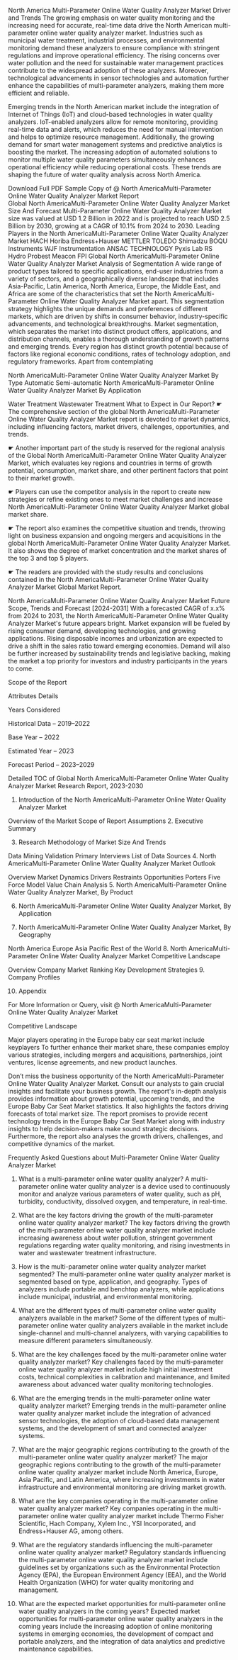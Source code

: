 North America Multi-Parameter Online Water Quality Analyzer Market Driver and Trends
The growing emphasis on water quality monitoring and the increasing need for accurate, real-time data drive the North American multi-parameter online water quality analyzer market. Industries such as municipal water treatment, industrial processes, and environmental monitoring demand these analyzers to ensure compliance with stringent regulations and improve operational efficiency. The rising concerns over water pollution and the need for sustainable water management practices contribute to the widespread adoption of these analyzers. Moreover, technological advancements in sensor technologies and automation further enhance the capabilities of multi-parameter analyzers, making them more efficient and reliable.

Emerging trends in the North American market include the integration of Internet of Things (IoT) and cloud-based technologies in water quality analyzers. IoT-enabled analyzers allow for remote monitoring, providing real-time data and alerts, which reduces the need for manual intervention and helps to optimize resource management. Additionally, the growing demand for smart water management systems and predictive analytics is boosting the market. The increasing adoption of automated solutions to monitor multiple water quality parameters simultaneously enhances operational efficiency while reducing operational costs. These trends are shaping the future of water quality analysis across North America.

Download Full PDF Sample Copy of @ North AmericaMulti-Parameter Online Water Quality Analyzer Market Report  
Global North AmericaMulti-Parameter Online Water Quality Analyzer Market Size And Forecast
Multi-Parameter Online Water Quality Analyzer Market size was valued at USD 1.2 Billion in 2022 and is projected to reach USD 2.5 Billion by 2030, growing at a CAGR of 10.1% from 2024 to 2030.
Leading Players in the North AmericaMulti-Parameter Online Water Quality Analyzer Market
HACH
Horiba
Endress+Hauser
METTLER TOLEDO
Shimadzu
BOQU Instruments
WJF Instrumentation
ANSAC TECHNOLOGY
Pyxis Lab
RS Hydro
Probest
Meacon
FPI
Global North AmericaMulti-Parameter Online Water Quality Analyzer Market Analysis of Segmentation
A wide range of product types tailored to specific applications, end-user industries from a variety of sectors, and a geographically diverse landscape that includes Asia-Pacific, Latin America, North America, Europe, the Middle East, and Africa are some of the characteristics that set the North AmericaMulti-Parameter Online Water Quality Analyzer Market apart. This segmentation strategy highlights the unique demands and preferences of different markets, which are driven by shifts in consumer behavior, industry-specific advancements, and technological breakthroughs. Market segmentation, which separates the market into distinct product offers, applications, and distribution channels, enables a thorough understanding of growth patterns and emerging trends. Every region has distinct growth potential because of factors like regional economic conditions, rates of technology adoption, and regulatory frameworks. Apart from contemplating

North AmericaMulti-Parameter Online Water Quality Analyzer Market By Type
Automatic
Semi-automatic
North AmericaMulti-Parameter Online Water Quality Analyzer Market By Application

Water Treatment
Wastewater Treatment
What to Expect in Our Report?
☛ The comprehensive section of the global North AmericaMulti-Parameter Online Water Quality Analyzer Market report is devoted to market dynamics, including influencing factors, market drivers, challenges, opportunities, and trends.

☛ Another important part of the study is reserved for the regional analysis of the Global North AmericaMulti-Parameter Online Water Quality Analyzer Market, which evaluates key regions and countries in terms of growth potential, consumption, market share, and other pertinent factors that point to their market growth.

☛ Players can use the competitor analysis in the report to create new strategies or refine existing ones to meet market challenges and increase North AmericaMulti-Parameter Online Water Quality Analyzer Market global market share.

☛ The report also examines the competitive situation and trends, throwing light on business expansion and ongoing mergers and acquisitions in the global North AmericaMulti-Parameter Online Water Quality Analyzer Market. It also shows the degree of market concentration and the market shares of the top 3 and top 5 players.

☛ The readers are provided with the study results and conclusions contained in the North AmericaMulti-Parameter Online Water Quality Analyzer Market Global Market Report.

North AmericaMulti-Parameter Online Water Quality Analyzer Market Future Scope, Trends and Forecast [2024-2031]
With a forecasted CAGR of x.x% from 2024 to 2031, the North AmericaMulti-Parameter Online Water Quality Analyzer Market's future appears bright. Market expansion will be fueled by rising consumer demand, developing technologies, and growing applications. Rising disposable incomes and urbanization are expected to drive a shift in the sales ratio toward emerging economies. Demand will also be further increased by sustainability trends and legislative backing, making the market a top priority for investors and industry participants in the years to come.

Scope of the Report

Attributes Details

Years Considered

Historical Data – 2019–2022

Base Year – 2022

Estimated Year – 2023

Forecast Period – 2023–2029

Detailed TOC of Global North AmericaMulti-Parameter Online Water Quality Analyzer Market Research Report, 2023-2030
1. Introduction of the North AmericaMulti-Parameter Online Water Quality Analyzer Market

Overview of the Market
Scope of Report
Assumptions
2. Executive Summary

3. Research Methodology of Market Size And Trends

Data Mining
Validation
Primary Interviews
List of Data Sources
4. North AmericaMulti-Parameter Online Water Quality Analyzer Market Outlook

Overview
Market Dynamics
Drivers
Restraints
Opportunities
Porters Five Force Model
Value Chain Analysis
5. North AmericaMulti-Parameter Online Water Quality Analyzer Market, By Product

6. North AmericaMulti-Parameter Online Water Quality Analyzer Market, By Application

7. North AmericaMulti-Parameter Online Water Quality Analyzer Market, By Geography

North America
Europe
Asia Pacific
Rest of the World
8. North AmericaMulti-Parameter Online Water Quality Analyzer Market Competitive Landscape

Overview
Company Market Ranking
Key Development Strategies
9. Company Profiles

10. Appendix

For More Information or Query, visit @ North AmericaMulti-Parameter Online Water Quality Analyzer Market

Competitive Landscape

Major players operating in the Europe baby car seat market include keyplayers To further enhance their market share, these companies employ various strategies, including mergers and acquisitions, partnerships, joint ventures, license agreements, and new product launches.

Don’t miss the business opportunity of the North AmericaMulti-Parameter Online Water Quality Analyzer Market. Consult our analysts to gain crucial insights and facilitate your business growth.
The report's in-depth analysis provides information about growth potential, upcoming trends, and the Europe Baby Car Seat Market statistics. It also highlights the factors driving forecasts of total market size. The report promises to provide recent technology trends in the Europe Baby Car Seat Market along with industry insights to help decision-makers make sound strategic decisions. Furthermore, the report also analyses the growth drivers, challenges, and competitive dynamics of the market.

Frequently Asked Questions about Multi-Parameter Online Water Quality Analyzer Market
1. What is a multi-parameter online water quality analyzer?
A multi-parameter online water quality analyzer is a device used to continuously monitor and analyze various parameters of water quality, such as pH, turbidity, conductivity, dissolved oxygen, and temperature, in real-time.

2. What are the key factors driving the growth of the multi-parameter online water quality analyzer market?
The key factors driving the growth of the multi-parameter online water quality analyzer market include increasing awareness about water pollution, stringent government regulations regarding water quality monitoring, and rising investments in water and wastewater treatment infrastructure.

3. How is the multi-parameter online water quality analyzer market segmented?
The multi-parameter online water quality analyzer market is segmented based on type, application, and geography. Types of analyzers include portable and benchtop analyzers, while applications include municipal, industrial, and environmental monitoring.

4. What are the different types of multi-parameter online water quality analyzers available in the market?
Some of the different types of multi-parameter online water quality analyzers available in the market include single-channel and multi-channel analyzers, with varying capabilities to measure different parameters simultaneously.

5. What are the key challenges faced by the multi-parameter online water quality analyzer market?
Key challenges faced by the multi-parameter online water quality analyzer market include high initial investment costs, technical complexities in calibration and maintenance, and limited awareness about advanced water quality monitoring technologies.

6. What are the emerging trends in the multi-parameter online water quality analyzer market?
Emerging trends in the multi-parameter online water quality analyzer market include the integration of advanced sensor technologies, the adoption of cloud-based data management systems, and the development of smart and connected analyzer systems.

7. What are the major geographic regions contributing to the growth of the multi-parameter online water quality analyzer market?
The major geographic regions contributing to the growth of the multi-parameter online water quality analyzer market include North America, Europe, Asia Pacific, and Latin America, where increasing investments in water infrastructure and environmental monitoring are driving market growth.

8. What are the key companies operating in the multi-parameter online water quality analyzer market?
Key companies operating in the multi-parameter online water quality analyzer market include Thermo Fisher Scientific, Hach Company, Xylem Inc., YSI Incorporated, and Endress+Hauser AG, among others.

9. What are the regulatory standards influencing the multi-parameter online water quality analyzer market?
Regulatory standards influencing the multi-parameter online water quality analyzer market include guidelines set by organizations such as the Environmental Protection Agency (EPA), the European Environment Agency (EEA), and the World Health Organization (WHO) for water quality monitoring and management.

10. What are the expected market opportunities for multi-parameter online water quality analyzers in the coming years?
Expected market opportunities for multi-parameter online water quality analyzers in the coming years include the increasing adoption of online monitoring systems in emerging economies, the development of compact and portable analyzers, and the integration of data analytics and predictive maintenance capabilities.

 
